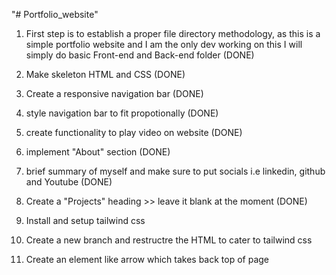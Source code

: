"# Portfolio_website" 

1. First step is to establish a proper file directory methodology, as this is a simple portfolio website and I am the only dev working on this I will simply do basic Front-end and Back-end folder (DONE)

2. Make skeleton HTML and CSS (DONE)

3. Create a responsive navigation bar (DONE)

4. style navigation bar to fit propotionally (DONE) 

5. create functionality to play video on website (DONE)

6. implement "About" section (DONE)

7. brief summary of myself and make sure to put socials i.e linkedin, github and Youtube (DONE)

8. Create a "Projects" heading >> leave it blank at the moment (DONE)

9. Install and setup tailwind css

10. Create a new branch and restructre the HTML to cater to tailwind css

11. Create an element like arrow which takes back top of page




